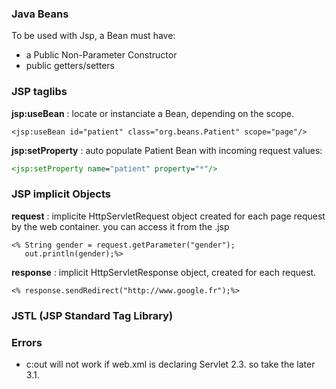 ### Java Beans
To be used with Jsp, a Bean must have:
 - a Public Non-Parameter Constructor
 - public getters/setters

### JSP taglibs

**jsp:useBean** : locate or instanciate a Bean, depending on the scope.

~~~
<jsp:useBean id="patient" class="org.beans.Patient" scope="page"/>
~~~

 
**jsp:setProperty** : auto populate Patient Bean with incoming request values:
 
~~~jsp
<jsp:setProperty name="patient" property="*"/>
~~~
 
### JSP implicit Objects

**request** : implicite HttpServletRequest object created for each page request by the web container. you can access it from the .jsp 

~~~
<% String gender = request.getParameter("gender");
   out.println(gender);%>
~~~

**response** : implicit HttpServletResponse object, created for each request.

~~~
<% response.sendRedirect("http://www.google.fr");%>
~~~

### JSTL (JSP Standard Tag Library)





### Errors
- c:out will not work if web.xml is declaring Servlet 2.3. so take the later 3.1.


















